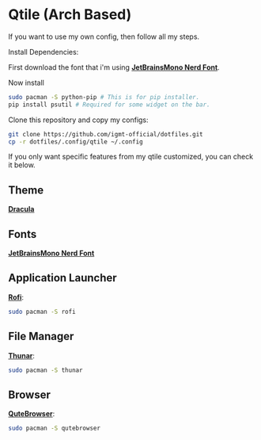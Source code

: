 # Qtile (Arch Based)
If you want to use my own config, then follow all my steps.

Install Dependencies:

First download the font that i'm using **[JetBrainsMono Nerd Font](https://github.com/ryanoasis/nerd-fonts/releases/download/v2.1.0/JetBrainsMono.zip)**.

Now install

```bash
sudo pacman -S python-pip # This is for pip installer.
pip install psutil # Required for some widget on the bar.
```

Clone this repository and copy my configs:

```bash
git clone https://github.com/igmt-official/dotfiles.git
cp -r dotfiles/.config/qtile ~/.config
```

If you only want specific features from my qtile customized, you can check it below.

## Theme

**[Dracula](https://www.gnome-look.org/s/Gnome/p/1687249)**

## Fonts

**[JetBrainsMono Nerd Font](https://github.com/ryanoasis/nerd-fonts/releases/download/v2.1.0/JetBrainsMono.zip)**

## Application Launcher

**[Rofi](https://wiki.archlinux.org/title/Rofi)**:

```bash
sudo pacman -S rofi
```

## File Manager

**[Thunar](https://wiki.archlinux.org/title/thunar)**:

```bash
sudo pacman -S thunar
```

## Browser

**[QuteBrowser](https://wiki.archlinux.org/title/Qutebrowser)**:

```bash
sudo pacman -S qutebrowser
```
